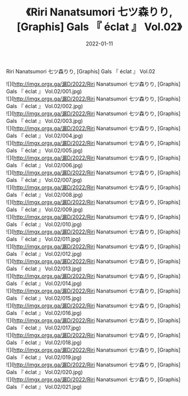 ﻿---
layout: post
title:  《Riri Nanatsumori 七ツ森りり, [Graphis] Gals 『 éclat 』 Vol.02》
date:   2022-01-11
img: http://imgx.orgx.ga/漏D/2022/Riri Nanatsumori 七ツ森りり, [Graphis] Gals 『 éclat 』 Vol.02/000.jpg
categories: [美女, 清纯, 唯美]
---

Riri Nanatsumori 七ツ森りり, [Graphis] Gals 『 éclat 』 Vol.02

  ![](http://imgx.orgx.ga/漏D/2022/Riri Nanatsumori 七ツ森りり, [Graphis] Gals 『 éclat 』 Vol.02/001.jpg) <br> ![](http://imgx.orgx.ga/漏D/2022/Riri Nanatsumori 七ツ森りり, [Graphis] Gals 『 éclat 』 Vol.02/002.jpg) <br> ![](http://imgx.orgx.ga/漏D/2022/Riri Nanatsumori 七ツ森りり, [Graphis] Gals 『 éclat 』 Vol.02/003.jpg) <br> ![](http://imgx.orgx.ga/漏D/2022/Riri Nanatsumori 七ツ森りり, [Graphis] Gals 『 éclat 』 Vol.02/004.jpg) <br> ![](http://imgx.orgx.ga/漏D/2022/Riri Nanatsumori 七ツ森りり, [Graphis] Gals 『 éclat 』 Vol.02/005.jpg) <br> ![](http://imgx.orgx.ga/漏D/2022/Riri Nanatsumori 七ツ森りり, [Graphis] Gals 『 éclat 』 Vol.02/006.jpg) <br> ![](http://imgx.orgx.ga/漏D/2022/Riri Nanatsumori 七ツ森りり, [Graphis] Gals 『 éclat 』 Vol.02/007.jpg) <br> ![](http://imgx.orgx.ga/漏D/2022/Riri Nanatsumori 七ツ森りり, [Graphis] Gals 『 éclat 』 Vol.02/008.jpg) <br> ![](http://imgx.orgx.ga/漏D/2022/Riri Nanatsumori 七ツ森りり, [Graphis] Gals 『 éclat 』 Vol.02/009.jpg) <br> ![](http://imgx.orgx.ga/漏D/2022/Riri Nanatsumori 七ツ森りり, [Graphis] Gals 『 éclat 』 Vol.02/010.jpg) <br> ![](http://imgx.orgx.ga/漏D/2022/Riri Nanatsumori 七ツ森りり, [Graphis] Gals 『 éclat 』 Vol.02/011.jpg) <br> ![](http://imgx.orgx.ga/漏D/2022/Riri Nanatsumori 七ツ森りり, [Graphis] Gals 『 éclat 』 Vol.02/012.jpg) <br> ![](http://imgx.orgx.ga/漏D/2022/Riri Nanatsumori 七ツ森りり, [Graphis] Gals 『 éclat 』 Vol.02/013.jpg) <br> ![](http://imgx.orgx.ga/漏D/2022/Riri Nanatsumori 七ツ森りり, [Graphis] Gals 『 éclat 』 Vol.02/014.jpg) <br> ![](http://imgx.orgx.ga/漏D/2022/Riri Nanatsumori 七ツ森りり, [Graphis] Gals 『 éclat 』 Vol.02/015.jpg) <br> ![](http://imgx.orgx.ga/漏D/2022/Riri Nanatsumori 七ツ森りり, [Graphis] Gals 『 éclat 』 Vol.02/016.jpg) <br> ![](http://imgx.orgx.ga/漏D/2022/Riri Nanatsumori 七ツ森りり, [Graphis] Gals 『 éclat 』 Vol.02/017.jpg) <br> ![](http://imgx.orgx.ga/漏D/2022/Riri Nanatsumori 七ツ森りり, [Graphis] Gals 『 éclat 』 Vol.02/018.jpg) <br> ![](http://imgx.orgx.ga/漏D/2022/Riri Nanatsumori 七ツ森りり, [Graphis] Gals 『 éclat 』 Vol.02/019.jpg) <br> ![](http://imgx.orgx.ga/漏D/2022/Riri Nanatsumori 七ツ森りり, [Graphis] Gals 『 éclat 』 Vol.02/020.jpg) <br> ![](http://imgx.orgx.ga/漏D/2022/Riri Nanatsumori 七ツ森りり, [Graphis] Gals 『 éclat 』 Vol.02/021.jpg) <br>